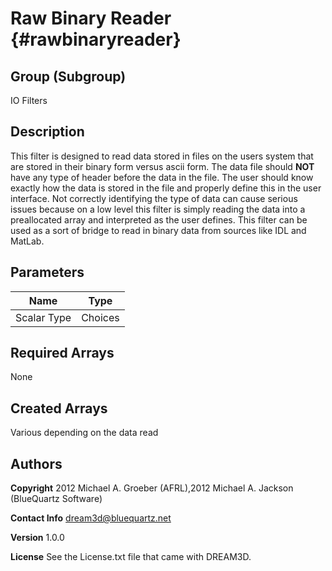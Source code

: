 Raw Binary Reader {#rawbinaryreader}
======

## Group (Subgroup) ##
IO Filters

## Description ##
This filter is designed to read data stored in files on the users system that are stored in their
binary form versus ascii form. The data file should __NOT__ have any type of header before the data
in the file. The user should know exactly how the data is stored in the file and properly define this
in the user interface. Not correctly identifying the type of data can cause serious issues because on
a low level this filter is simply reading the data into a preallocated array and interpreted as the user
defines. This filter can be used as a sort of bridge to read in binary data from sources like IDL and MatLab.


## Parameters ## 

| Name | Type |
|------|------|
| Scalar Type | Choices |

## Required Arrays ##
None

## Created Arrays ##
Various depending on the data read

## Authors ##

**Copyright** 2012 Michael A. Groeber (AFRL),2012 Michael A. Jackson (BlueQuartz Software)

**Contact Info** dream3d@bluequartz.net

**Version** 1.0.0

**License**  See the License.txt file that came with DREAM3D.




